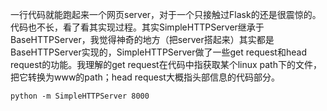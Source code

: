 
一行代码就能跑起来一个网页server，对于一个只接触过Flask的还是很震惊的。代码也不长，看了看其实现过程。其实SimpleHTTPServer继承于BaseHTTPServer，我觉得神奇的地方（把server搭起来）其实都是BaseHTTPServer实现的，SimpleHTTPServer做了一些get request和head request的功能。我理解的get request在代码中指获取某个linux path下的文件，把它转换为www的path；head request大概指头部信息的代码部分。
```
python -m SimpleHTTPServer 8000
```
